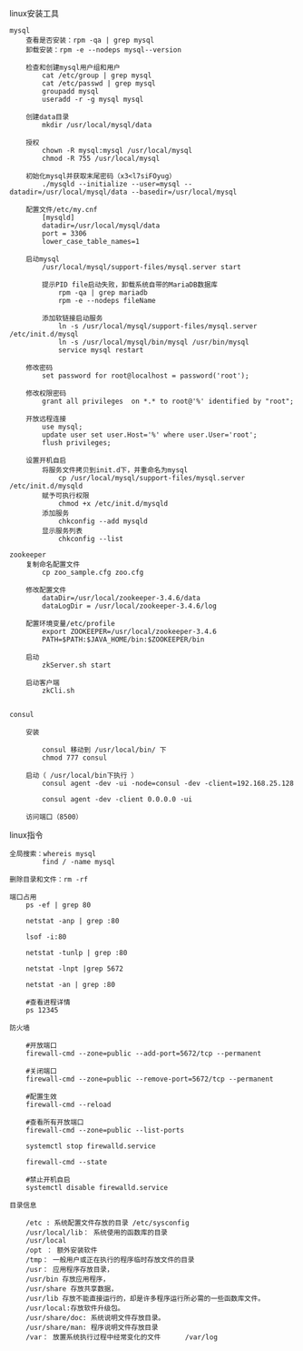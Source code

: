 linux安装工具
    
    mysql
        查看是否安装：rpm -qa | grep mysql
        卸载安装：rpm -e --nodeps mysql--version
        
        检查和创建mysql用户组和用户
            cat /etc/group | grep mysql
            cat /etc/passwd | grep mysql
            groupadd mysql
            useradd -r -g mysql mysql
            
        创建data目录
            mkdir /usr/local/mysql/data
        
        授权
            chown -R mysql:mysql /usr/local/mysql
            chmod -R 755 /usr/local/mysql
            
        初始化mysql并获取末尾密码（x3<l7siFOyug）
            ./mysqld --initialize --user=mysql --datadir=/usr/local/mysql/data --basedir=/usr/local/mysql
        
        配置文件/etc/my.cnf
            [mysqld]
            datadir=/usr/local/mysql/data
            port = 3306
            lower_case_table_names=1
            
        启动mysql
            /usr/local/mysql/support-files/mysql.server start
        
            提示PID file启动失败，卸载系统自带的MariaDB数据库
                rpm -qa | grep mariadb
                rpm -e --nodeps fileName
                
            添加软链接启动服务
                ln -s /usr/local/mysql/support-files/mysql.server /etc/init.d/mysql
                ln -s /usr/local/mysql/bin/mysql /usr/bin/mysql
                service mysql restart
                
        修改密码
            set password for root@localhost = password('root');
            
        修改权限密码
            grant all privileges  on *.* to root@'%' identified by "root";
            
        开放远程连接
            use mysql;
            update user set user.Host='%' where user.User='root';
            flush privileges;
            
        设置开机自启
            将服务文件拷贝到init.d下，并重命名为mysql
                cp /usr/local/mysql/support-files/mysql.server /etc/init.d/mysqld
            赋予可执行权限
                chmod +x /etc/init.d/mysqld
            添加服务
                chkconfig --add mysqld
            显示服务列表
                chkconfig --list
            
    zookeeper
        复制命名配置文件
            cp zoo_sample.cfg zoo.cfg
        
        修改配置文件
            dataDir=/usr/local/zookeeper-3.4.6/data
            dataLogDir = /usr/local/zookeeper-3.4.6/log
            
        配置环境变量/etc/profile
            export ZOOKEEPER=/usr/local/zookeeper-3.4.6
            PATH=$PATH:$JAVA_HOME/bin:$ZOOKEEPER/bin
        
        启动
            zkServer.sh start 
            
        启动客户端
            zkCli.sh
            
            
    consul
        
        安装
        
            consul 移动到 /usr/local/bin/ 下
            chmod 777 consul
        
        启动（ /usr/local/bin下执行 ）
            consul agent -dev -ui -node=consul -dev -client=192.168.25.128
            
            consul agent -dev -client 0.0.0.0 -ui
            
        访问端口（8500）
            
            
            
            
        
        
        
linux指令

    全局搜索：whereis mysql
            find / -name mysql
            
    删除目录和文件：rm -rf 
    
    端口占用
        ps -ef | grep 80
        	
        netstat -anp | grep :80
    
        lsof -i:80
    
        netstat -tunlp | grep :80	
    
        netstat -lnpt |grep 5672
    
        netstat -an | grep :80
    
        #查看进程详情
        ps 12345
        
    防火墙
    
    	#开放端口
    	firewall-cmd --zone=public --add-port=5672/tcp --permanent
    
    	#关闭端口
    	firewall-cmd --zone=public --remove-port=5672/tcp --permanent
    
    	#配置生效
    	firewall-cmd --reload
    
    	#查看所有开放端口
    	firewall-cmd --zone=public --list-ports
    
    	systemctl stop firewalld.service
    
    	firewall-cmd --state
    
    	#禁止开机自启
    	systemctl disable firewalld.service
    	
    目录信息
    
    	/etc : 系统配置文件存放的目录 /etc/sysconfig
    	/usr/local/lib： 系统使用的函数库的目录
    	/usr/local
    	/opt ： 额外安装软件
    	/tmp： 一般用户或正在执行的程序临时存放文件的目录
    	/usr： 应用程序存放目录，
    	/usr/bin 存放应用程序，
    	/usr/share 存放共享数据，
    	/usr/lib 存放不能直接运行的，却是许多程序运行所必需的一些函数库文件。
    	/usr/local:存放软件升级包。
    	/usr/share/doc: 系统说明文件存放目录。
    	/usr/share/man: 程序说明文件存放目录
    	/var： 放置系统执行过程中经常变化的文件		/var/log
    
    